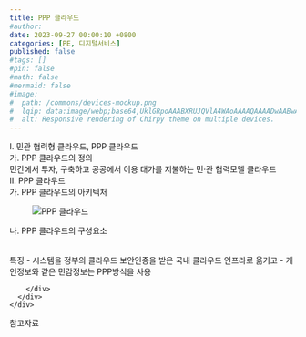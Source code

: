 ```yaml
---
title: PPP 클라우드
#author: 
date: 2023-09-27 00:00:10 +0800
categories: [PE, 디지털서비스]
published: false
#tags: []
#pin: false
#math: false
#mermaid: false
#image:
#  path: /commons/devices-mockup.png
#  lqip: data:image/webp;base64,UklGRpoAAABXRUJQVlA4WAoAAAAQAAAADwAABwAAQUxQSDIAAAARL0AmbZurmr57yyIiqE8oiG0bejIYEQTgqiDA9vqnsUSI6H+oAERp2HZ65qP/VIAWAFZQOCBCAAAA8AEAnQEqEAAIAAVAfCWkAALp8sF8rgRgAP7o9FDvMCkMde9PK7euH5M1m6VWoDXf2FkP3BqV0ZYbO6NA/VFIAAAA
#  alt: Responsive rendering of Chirpy theme on multiple devices.
---
```


<div class="post-wrap">
  <div class="para">
    <div class="para-title">
      I. 민관 협력형 클라우드, PPP 클라우드
    </div>
    <div class="para-cntnt">
      <div class="para">
        <div class="para-title">
          가. PPP 클라우드의 정의
        </div>
        <div class="para-cntnt">
            민간에서 투자, 구축하고 공공에서 이용 대가를 지불하는 민·관 협력모델 클라우드
        </div>
      </div>
    </div>
  </div>
  
  <div class="para">
    <div class="para-title">
      II. PPP 클라우드
    </div>
    <div class="para-cntnt">
      <div class="para">
        <div class="para-title">
          가. PPP 클라우드의 아키텍처
        </div>
        <div class="para-cntnt">
          <figure class="post-figure">
            <img src="/assets/img/posts/PPP-클라우드.png" alt="PPP 클라우드">
<!--            <figcaption>Source: Unveiling the Metaverse: Exploring Emerging Trends, Multifaceted Perspectives, and Future Challenges</figcaption>-->
          </figure>
        </div>
      </div>
      <div class="para">
        <div class="para-title">
          나. PPP 클라우드의 구성요소
        </div>
        <div class="para-cntnt">
          <table class="post-table">
          </table>
          특징
  - 시스템을 정부의 클라우드 보안인증을 받은 국내 클라우드 인프라로 옮기고
  - 개인정보와 같은 민감정보는 PPP방식을 사용

        </div>
      </div>
    </div>
  </div>

  <div class="refr-wrap">
    <div class="refr-title">
        참고자료
    </div>
    <ol class="refr-list">
    <!--    <li>(나현식, 최대선) <a target="_blank" href="https://scienceon.kisti.re.kr/commons/util/originalView.do?cn=JAKO202225948430499&oCn=JAKO202225948430499&dbt=JAKO&journal=NJOU00291864">메타버스 보안 위협 요소 및 대응 방안 검토</a></li>-->
    <!--    <li>(M. Uddin, S. Manickam, H. Ullah, M. Obaidat and A. Dandoush) <a target="_blank" href="https://ieeexplore.ieee.org/abstract/document/10138386">Unveiling the Metaverse: Exploring Emerging Trends, Multifaceted Perspectives, and Future Challenges</a></li>-->
    </ol>
  </div>
</div>
